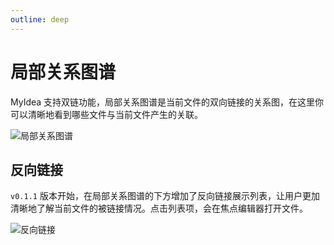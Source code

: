 ```yaml
---
outline: deep
---
```


# 局部关系图谱

MyIdea 支持双链功能，局部关系图谱是当前文件的双向链接的关系图，在这里你可以清晰地看到哪些文件与当前文件产生的关联。

![局部关系图谱](/images/relationship.png)

## 反向链接

`v0.1.1` 版本开始，在局部关系图谱的下方增加了反向链接展示列表，让用户更加清晰地了解当前文件的被链接情况。点击列表项，会在焦点编辑器打开文件。

![反向链接](/images/backlink.jpg)